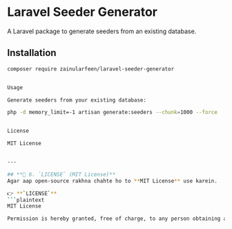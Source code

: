 # Laravel Seeder Generator

A Laravel package to generate seeders from an existing database.

## Installation

```sh
composer require zainularfeen/laravel-seeder-generator


Usage

Generate seeders from your existing database:

php -d memory_limit=-1 artisan generate:seeders --chunk=1000 --force


License

MIT License


---

## **📂 6. `LICENSE` (MIT License)**
Agar aap open-source rakhna chahte ho to **MIT License** use karein.  

👉 **`LICENSE`**
```plaintext
MIT License

Permission is hereby granted, free of charge, to any person obtaining a copy...
